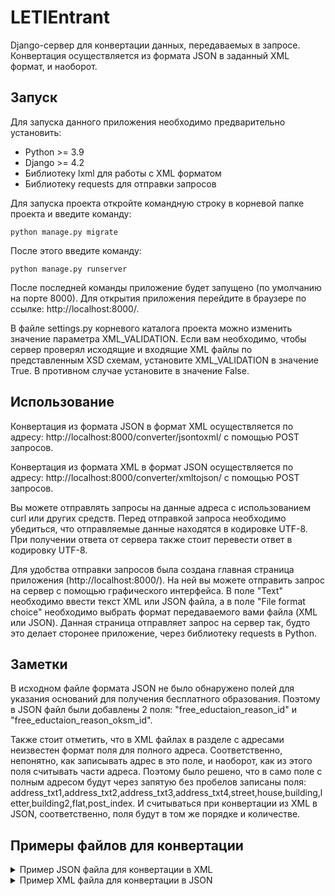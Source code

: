 # LETIEntrant
Django-сервер для конвертации данных, передаваемых в запросе. Конвертация осуществляется из формата JSON в заданный XML формат, и наоборот.

## Запуск
Для запуска данного приложения необходимо предварительно установить:
- Python >= 3.9
- Django >= 4.2
- Библиотеку lxml для работы с XML форматом
- Библиотеку requests для отправки запросов

Для запуска проекта откройте командную строку в корневой папке проекта и введите команду:
```
python manage.py migrate
```
После этого введите команду:
```
python manage.py runserver
```
После последней команды приложение будет запущено (по умолчанию на порте 8000). Для открытия приложения перейдите в браузере по ссылке: http://localhost:8000/.

В файле settings.py корневого каталога проекта можно изменить значение параметра XML_VALIDATION. Если вам необходимо, чтобы сервер проверял исходящие и входящие XML файлы по представленным XSD схемам, установите XML_VALIDATION в значение True. В противном случае установите в значение False. 

## Использование
Конвертация из формата JSON в формат XML осуществляется по адресу:
http://localhost:8000/converter/jsontoxml/
с помощью POST запросов.


Конвертация из формата XML в формат JSON осуществляется по адресу:
http://localhost:8000/converter/xmltojson/
с помощью POST запросов.

Вы можете отправлять запросы на данные адреса с использованием curl или других средств. Перед отправкой запроса необходимо убедиться, что отправляемые данные находятся в кодировке UTF-8. При получении ответа от сервера также стоит перевести ответ в кодировку UTF-8. 

Для удобства отправки запросов была создана главная страница приложения (http://localhost:8000/). На ней вы можете отправить запрос на сервер с помощью графического интерфейса. В поле "Text" необходимо ввести текст XML или JSON файла, а в поле "File format choice" необходимо выбрать формат передаваемого вами файла (XML или JSON). Данная страница отправляет запрос на сервер так, будто это делает сторонее приложение, через библиотеку requests в Python.

## Заметки
В исходном файле формата JSON не было обнаружено полей для указания оснований для получения бесплатного образования. Поэтому в JSON файл были добавлены 2 поля: "free_eductaion_reason_id" и "free_eductaion_reason_oksm_id".

Также стоит отметить, что в XML файлах в разделе с адресами неизвестен формат поля для полного адреса. Соответственно, непонятно, как записывать адрес в это поле, и наоборот, как из этого поля считывать части адреса. Поэтому было решено, что в само поле с полным адресом будут через запятую без пробелов записаны поля: address_txt1,address_txt2,address_txt3,address_txt4,street,house,building,letter,building2,flat,post_index. И считываться при конвертации из XML в JSON, соответственно, поля будут в том же порядке и количестве.

## Примеры файлов для конвертации

<details>
  <summary>Пример JSON файла для конвертации в XML</summary>

```json
{
  "id": 32115,
  "user_id": 3878,
  "first_name": "Максим",
  "second_name": "Яруллин",
  "middle_name": null,
  "dict_sex_id": 1,
  "birthday": "07.08.2005",
  "citizenship_id": 185,
  "motherland": "Россия Г.Астана",
  "email": "mail@etu.ru",
  "tel_mobile": "+7 (888) 888-88-88",
  "tel_mobile_frn": "88888888888",
  "residence_country_id": 185,
  "kladr_1": "2200000000000",
  "kladr_2": "2200300000000",
  "kladr_3": "2200000100000",
  "kladr_4": "2200300002500",
  "address_txt1": "Могилевская область",
  "address_txt2": null,
  "address_txt3": null,
  "address_txt4": null,
  "street": null,
  "house": null,
  "building": null,
  "letter": null,
  "building2": null,
  "flat": null,
  "post_index": "111111",
  "has_another_living_address": false,
  "second_residence_country_id": 185,
  "second_kladr_1": null,
  "second_kladr_2": null,
  "second_kladr_3": null,
  "second_kladr_4": null,
  "second_address_txt1": null,
  "second_address_txt2": null,
  "second_address_txt3": null,
  "second_address_txt4": null,
  "second_street": null,
  "second_house": null,
  "second_building": null,
  "second_letter": null,
  "second_building2": null,
  "second_flat": null,
  "second_post_index": "111111",
  "passport_type_id": 1,
  "passport_series": "5661",
  "passport_number": "111111",
  "passport_begda": "08.9.2019",
  "passport_endda": null,
  "passport_org_code": "111-111",
  "passport_issued_by": "МВД-АВОР.ПРДЛПАРОДАЬЕК",
  "has_old_passport": true,
  "old_passport_type_id": null,
  "old_passport_series": null,
  "old_passport_number": "1111111",
  "old_passport_begda": "11.11.1111",
  "old_passport_endda": null,
  "old_passport_org_code": null,
  "old_passport_issued_by": null,
  "paid_by_another_human": null,
  "paid_passport_type_id": null,
  "paid_passport_series": null,
  "paid_passport_number": null,
  "paid_passport_begda": null,
  "paid_passport_endda": null,
  "paid_passport_org_code": null,
  "paid_passport_issued_by": null,
  "foreign_language_id": null,
  "need_hostel": null,
  "special_conditions": null,
  "is_with_disabilities": null,
  "institution_country_id": 185,
  "institution_city_id": null,
  "institution_city_text": null,
  "diploma_series": "123132",
  "diploma_number": "1211221",
  "diploma_date": "10.10.2000",
  "diploma_registration_number": "уц",
  "graduated_university_id": null,
  "has_not_found_university": null,
  "graduated_university_text": "кцу",
  "average_diploma_grade": null,
  "graduated_school_id": null,
  "has_not_found_school": null,
  "graduated_school_text": null,
  "edu_direction_id": null,
  "has_not_found_direction": null,
  "edu_direction_text": null,
  "has_no_same_level_diploma": false,
  "dict_bak_exam_reason_id": 4,
  "has_essay": true,
  "dict_asp_science_curators_id": null,
  "exam_foreign_language_id": null,
  "created_at": "2022-06-09T18:25:23.000000Z",
  "updated_at": "2023-03-05T10:12:29.000000Z",
  "created_by": 3878,
  "campaign_id": 4,
  "dict_edu_diploma_level_id": 4,
  "dict_edu_diploma_sublevel_id": 1,
  "dict_edu_diploma_name_id": 6,
  "edu_diploma_name_text": null,
  "application_scan_id": null,
  "uploaded_at": null,
  "applied_at": null,
  "revoked_at": null,
  "accepted_at": null,
  "denied_at": null,
  "dict_deny_reason_type_id": null,
  "deny_reason": null,
  "denied_by": null,
  "first_name_en": "Maxim",
  "second_name_en": "Yarullin",
  "middle_name_en": null,
  "has_no_street": true,
  "has_no_house": true,
  "has_no_second_street": false,
  "has_no_second_house": false,
  "bak_exam_wish_math": false,
  "bak_exam_wish_phys": false,
  "bak_exam_wish_rus": false,
  "bak_exam_wish_inf": false,
  "bak_exam_wish_eng": false,
  "bak_exam_wish_soc": false,
  "bak_exam_wish_chem": false,
  "has_without_exam_wish": true,
  "has_special_rights_wish": true,
  "has_priority_wish": true,
  "has_target_wish": true,
  "file_number": null,
  "is_locked": false,
  "locked_by": null,
  "applied_by": 3878,
  "revoked_by": null,
  "accepted_by": null,
  "snils": null,
  "locked_at": null,
  "revision": 1,
  "previous_application_id": null,
  "has_compatriot_wish": false,
  "is_compatriot": false,
  "has_ministry_line_wish": false,
  "is_ministry_line": false,
  "ministry_line_doc_name": null,
  "ministry_line_doc_number": null,
  "ministry_line_doc_date": null,
  "is_regrade_allowed": false,
  "idk_id": null,
  "tel_house": null,
  "is_foreigner": false,
  "is_paid": false,
  "paid_contract_num": null,
  "paid_contract_begda": null,
  "paid_contract_endda": null,
  "is_without_citizenship": false,
  "old_first_name": "Максим",
  "old_second_name": "Яруллин",
  "old_middle_name": null,
  "epgu_snils": null,
  "dict_document_return_id": 1,
  "epgu_achievement_sum": null,
  "dict_hostel_group_id": null,
  "is_first_settle_in_hostel": null,
  "dict_hostel_id": null,
  "is_send_to_sberbank": null,
  "is_sign_for_sberbank": null,
  "personal_number": null,
  "individual_number": null,
  "student_number": null,
  "mmiis_id": null,
  "is_sent_to_mmiis": false,
  "passport_name_text": null,
  "has_original_edu_diploma": false,
  "personal_data_consent_scan_id": null,
  "edu_kladr_1": "7800000000000",
  "edu_kladr_2": null,
  "edu_kladr_3": null,
  "edu_kladr_4": null,
  "edu_address_txt1": null,
  "edu_address_txt2": null,
  "edu_address_txt3": null,
  "edu_address_txt4": null,
  "is_online_bak_exam": false,
  "is_hidden_from_public_lists": false,
  "service_entrant_guid": null,
  "has_special_wish": false,
  "is_applied_offline": false,
  "photo_id": null,
  "passport_uuid": "151ad3fc-756f-46d0-8ec0-9d0355ec693a",
  "is_from_epgu": false,
  "is_applied_by_post": false,
  "is_russian_citizen_after_2022": false,
  "is_without_snils": true,
  "edu_document_uuid": "a06d0356-9997-4efe-86c0-a3348bd8b2f7",
  "is_passport_checked": false,
  "additional_files_added_at": null,
  "additional_files_checked_at": null,
  "has_additional_files": false,
  "is_additional_files_checked": false,
  "passport_epgu_id": null,
  "send_to_epgu": false,
  "is_education_document_checked": false,
  "edu_document_epgu_id": null,
  "original_edu_diploma_applied_at": null,
  "original_edu_diploma_revoked_at": null,
  "edu_document_uuid_2": "fc6ced9d-9925-4f88-aff7-279788c93829",
  "dict_mark_id": null,
  "has_epgu_original_education_document": false,
  "additional_tel_mobile": null,
  "step_navigation": 5,
  "public_code": "870-074-745 12",
  "free_eductaion_reason_id": null,
  "free_eductaion_reason_oksm_id": null
}
```
  
</details>

<details>
    <summary>Пример XML файла для конвертации в JSON</summary>

```XML
<?xml version="1.0" encoding="UTF-8"?>
<PackageData>
   <IdJwt>109940</IdJwt>
   <EntityAction>Campaign_Add</EntityAction>
   <SuccessResultList>
      <Entrant>
         <IdObject>309401</IdObject>
         <Guid>1234567890</Guid>
         <Snils>78487874890</Snils>
         <IdGender>1</IdGender>
         <Birthday>2002-01-01</Birthday>
         <Birthplace>Петропавловск-Камчатский</Birthplace>
         <Phone>89123456789</Phone>
         <Email>dbs@t.net</Email>
         <AvailabilityEduDoc>true</AvailabilityEduDoc>
         <DateAvailabilityEduDoc>2006-01-02T15:04:05+03:00</DateAvailabilityEduDoc>
         <Surname>Михалков</Surname>
         <Name>Степан</Name>
         <Patronymic>Евгеньевич</Patronymic>
         <IdOksm>185</IdOksm>
         <FreeEducationReason>
            <IdFreeEducationReason>2</IdFreeEducationReason>
            <IdOksmFreeEducationReason>100</IdOksmFreeEducationReason>
         </FreeEducationReason>
         <AddressList>
            <Address>
               <IsRegistration>1</IsRegistration>
               <FullAddr>Санкт-Петербург,,,,Греческий проспект,1,1,1,1,1,1</FullAddr>
               <IdRegion>4700000000000</IdRegion>
               <City>г. Санкт-Петербург</City>
            </Address>
         </AddressList>
         <DocumentList>
            <Document>
               <Guid>1413413654645</Guid>
               <FileHash>1100100010001010</FileHash>
               <IdDocumentType>1</IdDocumentType>
               <DocName>Паспорт гражданина Российской Федерации</DocName>
               <DocSeries>1234</DocSeries>
               <DocNumber>567890</DocNumber>
               <IssueDate>2010-01-01</IssueDate>
               <DocOrganization>Организация</DocOrganization>
               <IdCheckStatus>1</IdCheckStatus>
            </Document>
         </DocumentList>
         <Photo>
            <FileHash>19901809401010</FileHash>
            <Fui>aw04v84vi4j49g40</Fui>
         </Photo>
      </Entrant>
   </SuccessResultList>
</PackageData>
```
</details>